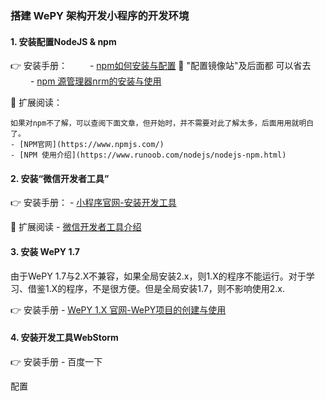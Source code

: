 ### 搭建 WePY 架构开发小程序的开发环境
#### 1. 安装配置NodeJS & npm 
:point_right: 安装手册： 
&emsp;&emsp; - [npm如何安装与配置](https://www.php.cn/js-tutorial-414607.html)  :loudspeaker: "配置镜像站"及后面都 可以省去
&emsp;&emsp; - [npm 源管理器nrm的安装与使用](https://www.cnblogs.com/Jimc/p/10280774.html)

  :rocket: 扩展阅读：

    如果对npm不了解，可以查阅下面文章，但开始时，并不需要对此了解太多，后面用用就明白了。
    - [NPM官网](https://www.npmjs.com/)
    - [NPM 使用介绍](https://www.runoob.com/nodejs/nodejs-npm.html)

#### 2. 安装“微信开发者工具”
  :point_right: 安装手册：
    - [小程序官网-安装开发工具](https://developers.weixin.qq.com/miniprogram/dev/framework/quickstart/getstart.html#%E5%AE%89%E8%A3%85%E5%BC%80%E5%8F%91%E5%B7%A5%E5%85%B7)

  :rocket: 扩展阅读
    - [微信开发者工具介绍](https://developers.weixin.qq.com/miniprogram/dev/devtools/devtools.html)

#### 3. 安装 WePY 1.7

  由于WePY 1.7与2.X不兼容，如果全局安装2.x，则1.X的程序不能运行。对于学习、借鉴1.X的程序，不是很方便。但是全局安装1.7，则不影响使用2.x.

  :point_right: 安装手册
    - [WePY 1.X 官网-WePY项目的创建与使用](https://wepyjs.github.io/wepy-docs/1.x/#/)


#### 4. 安装开发工具WebStorm
  :point_right: 安装手册
    - 百度一下

  配置


